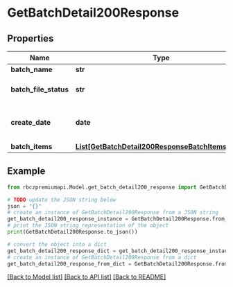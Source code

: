 # GetBatchDetail200Response


## Properties

Name | Type | Description | Notes
------------ | ------------- | ------------- | -------------
**batch_name** | **str** | Batch name | [optional] 
**batch_file_status** | **str** | Status of batch file import | [optional] 
**create_date** | **date** | The date when the batch was created | [optional] 
**batch_items** | [**List[GetBatchDetail200ResponseBatchItemsInner]**](GetBatchDetail200ResponseBatchItemsInner.md) |  | [optional] 

## Example

```python
from rbczpremiumapi.Model.get_batch_detail200_response import GetBatchDetail200Response

# TODO update the JSON string below
json = "{}"
# create an instance of GetBatchDetail200Response from a JSON string
get_batch_detail200_response_instance = GetBatchDetail200Response.from_json(json)
# print the JSON string representation of the object
print(GetBatchDetail200Response.to_json())

# convert the object into a dict
get_batch_detail200_response_dict = get_batch_detail200_response_instance.to_dict()
# create an instance of GetBatchDetail200Response from a dict
get_batch_detail200_response_from_dict = GetBatchDetail200Response.from_dict(get_batch_detail200_response_dict)
```
[[Back to Model list]](../README.md#documentation-for-models) [[Back to API list]](../README.md#documentation-for-api-endpoints) [[Back to README]](../README.md)


